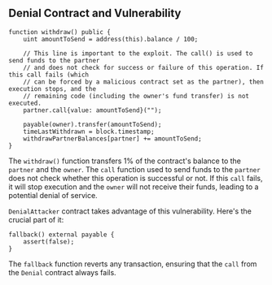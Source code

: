 ## Denial Contract and Vulnerability

```solidity
function withdraw() public {
    uint amountToSend = address(this).balance / 100;

    // This line is important to the exploit. The call() is used to send funds to the partner
    // and does not check for success or failure of this operation. If this call fails (which
    // can be forced by a malicious contract set as the partner), then execution stops, and the
    // remaining code (including the owner's fund transfer) is not executed.
    partner.call{value: amountToSend}("");

    payable(owner).transfer(amountToSend);
    timeLastWithdrawn = block.timestamp;
    withdrawPartnerBalances[partner] += amountToSend;
}

```

The `withdraw()` function transfers 1% of the contract's balance to the `partner` and the `owner`. The `call` function used to send funds to the `partner` does not check whether this operation is successful or not. If this `call` fails, it will stop execution and the `owner` will not receive their funds, leading to a potential denial of service.

`DenialAttacker` contract takes advantage of this vulnerability. Here's the crucial part of it:

```solidity
fallback() external payable {
    assert(false);
}
```

The `fallback` function reverts any transaction, ensuring that the `call` from the `Denial` contract always fails.
